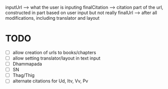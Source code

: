 inputUrl --> what the user is inputing
finalCitation --> citation part of the url, constructed in part based on user input but not really
finalUrl --> after all modifications, including translator and layout

# TODO

- [ ] allow creation of urls to books/chapters
- [ ] allow setting translator/layout in text input
- [ ] Dhammapada
- [ ] SN
- [ ] Thag/Thig
- [ ] alternate citations for Ud, Itv, Vv, Pv
